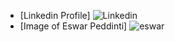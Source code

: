 - [Linkedin Profile] ![Linkedin](linkedin.com/in/eswar-kumar-peddinti-096758159)
- [Image of Eswar Peddinti] ![eswar](https://user-images.githubusercontent.com/99474998/181193369-5dd94028-9d00-42c6-8d93-dc598e765694.jpg)
